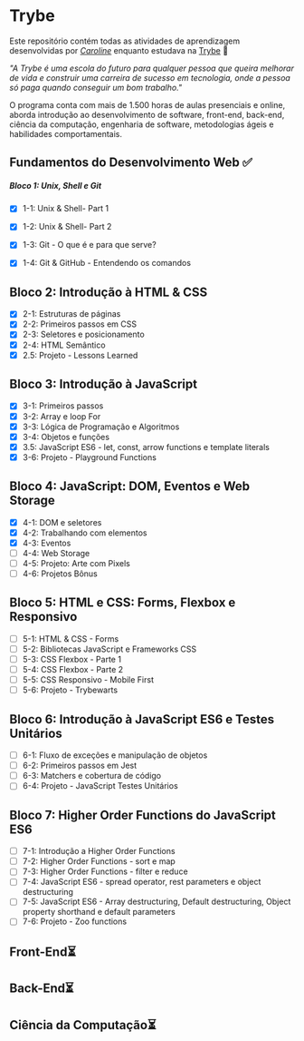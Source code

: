 # Trybe

Este repositório contém todas as atividades de aprendizagem desenvolvidas por _[Caroline](https://www.linkedin.com/in/caroline-costa-bb2a3b220/)_ enquanto estudava na [Trybe](https://www.betrybe.com/) 🚀

_"A Trybe é uma escola do futuro para qualquer pessoa que queira melhorar de vida e construir uma carreira de sucesso em tecnologia, onde a pessoa só paga quando conseguir um bom trabalho."_

O programa conta com mais de 1.500 horas de aulas presenciais e online, aborda introdução ao desenvolvimento de software, front-end, back-end, ciência da computação, engenharia de software, metodologias ágeis e habilidades comportamentais.

## Fundamentos do Desenvolvimento Web ✅

##### Bloco 1: Unix, Shell e Git
 - [x] 1-1: Unix & Shell- Part 1
 - [x] 1-2: Unix & Shell- Part 2
 - [x] 1-3: Git - O que é e para que serve?
 - [x] 1-4: Git & GitHub - Entendendo os comandos
 

## Bloco 2: Introdução à HTML & CSS
 - [x] 2-1: Estruturas de páginas
 - [x] 2-2: Primeiros passos em CSS
 - [x] 2-3: Seletores e posicionamento
 - [x] 2-4: HTML Semântico
 - [x] 2.5: Projeto - Lessons Learned

 ## Bloco 3: Introdução à JavaScript
- [x] 3-1: Primeiros passos
- [x] 3-2: Array e loop For
- [x] 3-3: Lógica de Programação e Algoritmos
- [x] 3-4: Objetos e funções
- [x] 3.5: JavaScript ES6 - let, const, arrow functions e template literals
- [x] 3-6: Projeto - Playground Functions

 ## Bloco 4: JavaScript: DOM, Eventos e Web Storage
- [x] 4-1: DOM e seletores
- [x] 4-2: Trabalhando com elementos
- [x] 4-3: Eventos
- [ ] 4-4: Web Storage
- [ ] 4-5: Projeto: Arte com Pixels
- [ ] 4-6: Projetos Bônus

## Bloco 5: HTML e CSS: Forms, Flexbox e Responsivo
- [ ] 5-1: HTML & CSS - Forms
- [ ] 5-2: Bibliotecas JavaScript e Frameworks CSS
- [ ] 5-3: CSS Flexbox - Parte 1
- [ ] 5-4: CSS Flexbox - Parte 2
- [ ] 5-5: CSS Responsivo - Mobile First
- [ ] 5-6: Projeto - Trybewarts

 ## Bloco 6: Introdução à JavaScript ES6 e Testes Unitários
- [ ] 6-1: Fluxo de exceções e manipulação de objetos
- [ ] 6-2: Primeiros passos em Jest
- [ ] 6-3: Matchers e cobertura de código
- [ ] 6-4: Projeto - JavaScript Testes Unitários

## Bloco 7: Higher Order Functions do JavaScript ES6
- [ ] 7-1: Introdução a Higher Order Functions
- [ ] 7-2: Higher Order Functions - sort e map
- [ ] 7-3: Higher Order Functions - filter e reduce
- [ ] 7-4: JavaScript ES6 - spread operator, rest parameters e object destructuring
- [ ] 7-5: JavaScript ES6 - Array destructuring, Default destructuring, Object property shorthand e default parameters
- [ ] 7-6: Projeto - Zoo functions

## Front-End:hourglass_flowing_sand:


## Back-End:hourglass_flowing_sand:


## Ciência da Computação:hourglass_flowing_sand:




